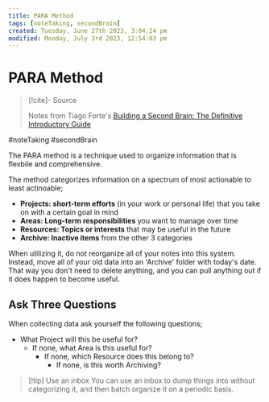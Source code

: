 ```yaml
---
title: PARA Method
tags: [noteTaking, secondBrain]
created: Tuesday, June 27th 2023, 3:04:24 pm
modified: Monday, July 3rd 2023, 12:54:03 pm
---
```

# PARA Method

> [!cite]- Source
> 
> Notes from Tiago Forte's [Building a Second Brain: The Definitive Introductory Guide](https://fortelabs.com/blog/basboverview/)

#noteTaking #secondBrain

The PARA method is a technique used to organize information that is flexbile and comprehensive.

The method categorizes information on a spectrum of most actionable to least actinoable;

- **Projects: short-term efforts** (in your work or personal life) that you take on with a certain goal in mind
- **Areas: Long-term responsibilities** you want to manage over time
- **Resources: Topics or interests** that may be useful in the future
- **Archive: Inactive items** from the other 3 categories

When utilizing it, do not reorganize all of your notes into this system. Instead, move all of your old data into an 'Archive' folder with today's date. That way you don't need to delete anything, and you can pull anything out if it does happen to become useful.

## Ask Three Questions

When collecting data ask yourself the following questions;

- What Project will this be useful for?
  - If none, what Area is this useful for?
	- If none, which Resource does this belong to?
	  - If none, is this worth Archiving?

> [!tip] Use an inbox
> You can use an inbox to dump things into without categorizing it, and then batch organize it on a periodic basis.
